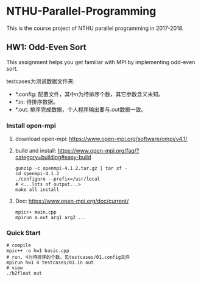 # NTHU-Parallel-Programming

This is the course project of NTHU parallel programming in 2017-2018.

## HW1: Odd-Even Sort

This assignment helps you get familiar with MPI by implementing odd-even sort.

testcases为测试数据文件夹:

   - *.config: 配置文件，其中n为待排序个数，其它参数含义未知。
   - *.in: 待排序数据。
   - *.out: 排序完成数据，个人程序输出要与.out数据一致。

### Install open-mpi

1. download open-mpi: https://www.open-mpi.org/software/ompi/v4.1/

2. build and install: https://www.open-mpi.org/faq/?category=building#easy-build

   ```shell
   gunzip -c openmpi-4.1.2.tar.gz | tar xf -
   cd openmpi-4.1.2
   ./configure --prefix=/usr/local
   # <...lots of output...>
   make all install
   ```

3. Doc: https://www.open-mpi.org/doc/current/
   
   ```shell 
   mpic++ main.cpp
   mpirun a.out arg1 arg2 ...
   ```

### Quick Start

```shell
# compile
mpic++ -o hw1 basic.cpp
# run, 4为待排序的个数，见testcases/01.config文件
mpirun hw1 4 testcases/01.in out
# view
./b2float out
```